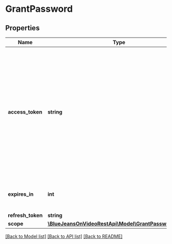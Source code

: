 # GrantPassword

## Properties
Name | Type | Description | Notes
------------ | ------------- | ------------- | -------------
**access_token** | **string** | The access token acts as a kind of \&quot;valet key\&quot; that the application can include with its requests to the identity provider, which prove that it has permission from the user to access those APIs. | [optional] 
**expires_in** | **int** | Seconds that access token is valid for from now. | [optional] 
**refresh_token** | **string** |  | [optional] 
**scope** | [**\BlueJeansOnVideoRestApi\Model\GrantPasswordScope**](GrantPasswordScope.md) |  | [optional] 

[[Back to Model list]](../README.md#documentation-for-models) [[Back to API list]](../README.md#documentation-for-api-endpoints) [[Back to README]](../README.md)


